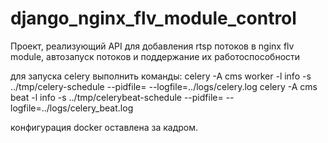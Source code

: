 # django_nginx_flv_module_control
Проект, реализующий API для добавления rtsp потоков в nginx flv module, автозапуск потоков и поддержание их работоспособности

для запуска celery выполнить команды:
celery -A cms worker -l info -s ../tmp/celery-schedule --pidfile= --logfile=../logs/celery.log
celery -A cms beat -l info -s ../tmp/celerybeat-schedule --pidfile= --logfile=../logs/celery_beat.log

конфигурация docker оставлена за кадром.
